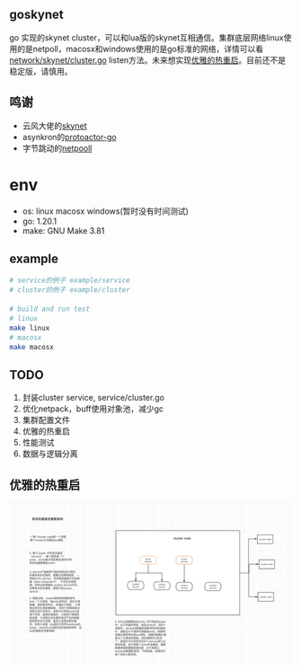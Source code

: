 ## goskynet
go 实现的skynet cluster，可以和lua版的skynet互相通信。集群底层网络linux使用的是netpoll，macosx和windows使用的是go标准的网络，详情可以看[network/skynet/cluster.go](network/skynet/cluster.go) listen方法。未来想实现[优雅的热重启](#优雅的热重启)。目前还不是稳定版，请慎用。
## 鸣谢
* 云风大佬的[skynet](https://github.com/cloudwu/skynet.git)
* asynkron的[protoactor-go](https://github.com/asynkron/protoactor-go.git)
* 字节跳动的[netpooll](https://github.com/cloudwego/hertz/tree/develop/pkg/network/netpoll)


# env
* os: linux macosx windows(暂时没有时间测试)
* go: 1.20.1
* make: GNU Make 3.81

## example
```bash
# service的例子 example/service
# cluster的例子 example/cluster

# build and run test
# linux
make linux
# macosx
make macosx
```

## TODO
1. 封装cluster service, service/cluster.go
2. 优化netpack，buff使用对象池，减少gc
3. 集群配置文件
4. 优雅的热重启
5. 性能测试
6. 数据与逻辑分离
## 优雅的热重启
![hot_reload](img/hot_reload.jpg)